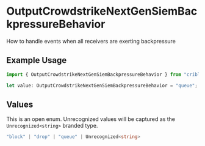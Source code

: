 # OutputCrowdstrikeNextGenSiemBackpressureBehavior

How to handle events when all receivers are exerting backpressure

## Example Usage

```typescript
import { OutputCrowdstrikeNextGenSiemBackpressureBehavior } from "cribl-control-plane/models/operations";

let value: OutputCrowdstrikeNextGenSiemBackpressureBehavior = "queue";
```

## Values

This is an open enum. Unrecognized values will be captured as the `Unrecognized<string>` branded type.

```typescript
"block" | "drop" | "queue" | Unrecognized<string>
```